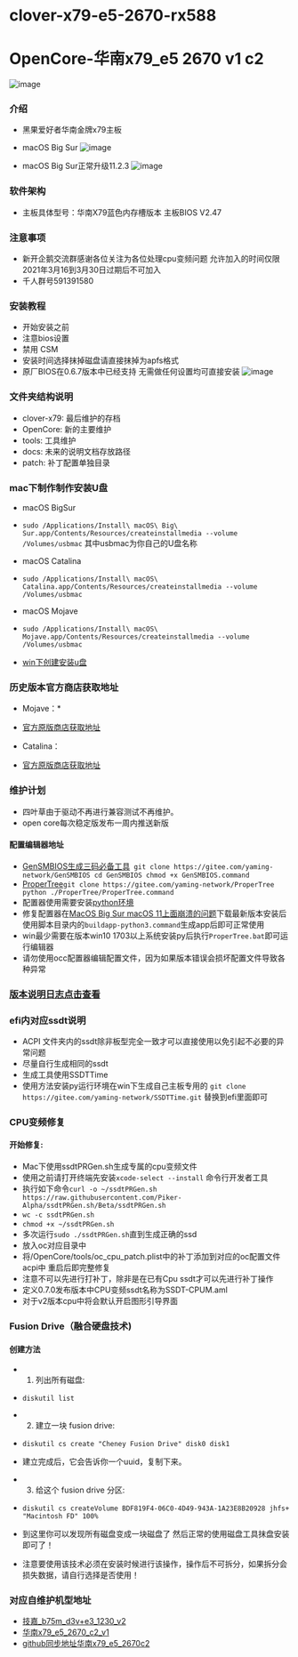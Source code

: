# clover-x79-e5-2670-rx588
# OpenCore-华南x79_e5 2670 v1 c2
![image](/OpenCore/docs/OpenCore_with_text_Small.png)
### 介绍

- 黑果爱好者华南金牌x79主板
- macOS Big Sur 
![image](/OpenCore/docs/mac_big_sur.png)

- macOS Big Sur正常升级11.2.3 
![image](/OpenCore/docs/11.2.3.png)

### 软件架构 ###
- 主板具体型号：华南X79蓝色内存槽版本 主板BIOS V2.47
### 注意事项 ###
- 新开企鹅交流群感谢各位关注为各位处理cpu变频问题 允许加入的时间仅限2021年3月16到3月30日过期后不可加入
- 千人群号591391580
### 安装教程 ###
- 开始安装之前
- 注意bios设置
- 禁用 CSM
- 安装时间选择抹掉磁盘请直接抹掉为apfs格式
- 原厂BIOS在0.6.7版本中已经支持 无需做任何设置均可直接安装
![image](/OpenCore/docs/apfs.png)
### 文件夹结构说明 ###
- clover-x79: 最后维护的存档
- OpenCore: 新的主要维护
- tools: 工具维护
- docs: 未来的说明文档存放路径
- patch: 补丁配置单独目录

### mac下制作制作安装U盘 ###
- macOS BigSur
- `sudo /Applications/Install\ macOS\ Big\ Sur.app/Contents/Resources/createinstallmedia --volume /Volumes/usbmac` 其中usbmac为你自己的U盘名称
- macOS Catalina
- `sudo /Applications/Install\ macOS\ Catalina.app/Contents/Resources/createinstallmedia --volume /Volumes/usbmac`
- macOS Mojave
- `sudo /Applications/Install\ macOS\ Mojave.app/Contents/Resources/createinstallmedia --volume /Volumes/usbmac`

- [win下创建安装u盘](/OpenCore/docs/windows.md)
### 历史版本官方商店获取地址 ###
- Mojave：*
- [官方原版商店获取地址](https://itunes.apple.com/cn/app/macos-mojave/id1398502828?ls=1&mt=12)

- Catalina：
- [官方原版商店获取地址](https://itunes.apple.com/cn/app/macos-catalina/id1466841314?ls=1&mt=12)
### 维护计划
- 四叶草由于驱动不再进行兼容测试不再维护。
- open core每次稳定版发布一周内推送新版
#### 配置编辑器地址 ####
- [GenSMBIOS生成三码必备工具](https://gitee.com/yaming-network/GenSMBIOS)``` git clone https://gitee.com/yaming-network/GenSMBIOS
    cd GenSMBIOS
    chmod +x GenSMBIOS.command```
- [ProperTree](https://gitee.com/yaming-network/ProperTree)```git clone https://gitee.com/yaming-network/ProperTree
python ./ProperTree/ProperTree.command```
- 配置器使用需要安装[python环境](https://www.python.org/downloads/)
- 修复配置器在[MacOS Big Sur macOS 11上面崩溃的问题](https://www.python.org/downloads/mac-osx/)下载最新版本安装后 使用脚本目录内的`buildapp-python3.command`生成app后即可正常使用
- win最少需要在版本win10 1703以上系统安装py后执行`ProperTree.bat`即可运行编辑器
- 请勿使用occ配置器编辑配置文件，因为如果版本错误会损坏配置文件导致各种异常
### [版本说明日志点击查看](/OpenCore/docs/Changelog.md) ###
### efi内对应ssdt说明 ###
- ACPI 文件夹内的ssdt除非板型完全一致才可以直接使用以免引起不必要的异常问题
- 尽量自行生成相同的ssdt
- 生成工具使用SSDTTime
- 使用方法安装py运行环境在win下生成自己主板专用的 ` git clone https://gitee.com/yaming-network/SSDTTime.git ` 替换到efi里面即可 
### CPU变频修复 ###
#### 开始修复:
- Mac下使用ssdtPRGen.sh生成专属的cpu变频文件 
- 使用之前请打开终端先安装```xcode-select --install``` 命令行开发者工具
- 执行如下命令```curl -o ~/ssdtPRGen.sh https://raw.githubusercontent.com/Piker-Alpha/ssdtPRGen.sh/Beta/ssdtPRGen.sh```
- ```wc -c ssdtPRGen.sh```
- ```chmod +x ~/ssdtPRGen.sh```
- 多次运行```sudo ./ssdtPRGen.sh```直到生成正确的ssd
- 放入oc对应目录中
- 将/OpenCore/tools/oc_cpu_patch.plist中的补丁添加到对应的oc配置文件 acpi中 重启后即完整修复
- 注意不可以先进行打补丁，除非是在已有Cpu ssdt才可以先进行补丁操作
- 定义0.7.0发布版本中CPU变频ssdt名称为SSDT-CPUM.aml
- 对于v2版本cpu中将会默认开启图形引导界面
### Fusion Drive（融合硬盘技术) ###
#### 创建方法
- 1. 列出所有磁盘:

- ```diskutil list```

- 2. 建立一块 fusion drive:

- ```diskutil cs create "Cheney Fusion Drive" disk0 disk1```

- 建立完成后，它会告诉你一个uuid，复制下来。

- 3. 给这个 fusion drive 分区:

- ```diskutil cs createVolume BDF819F4-06C0-4D49-943A-1A23E8B20928 jhfs+ "Macintosh FD" 100%```

- 到这里你可以发现所有磁盘变成一块磁盘了 然后正常的使用磁盘工具抹盘安装即可了！
- 注意要使用该技术必须在安装时候进行该操作，操作后不可拆分，如果拆分会损失数据，请自行选择是否使用！

### 对应自维护机型地址 ###
- [技嘉_b75m_d3v+e3_1230_v2](https://gitee.com/yaming-network/OpenCore-GA-b75)
- [华南x79_e5_2670_c2_v1](https://gitee.com/yaming-network/clover-x79-e5-2670-rx588)
- [github同步地址华南x79_e5_2670c2](https://github.com/wy414012/huaNan_x79_e5_2670_v1_c2)